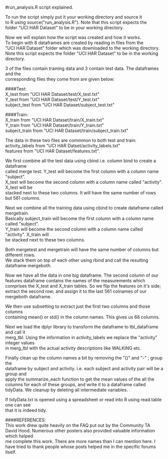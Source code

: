 #run_analysis.R script explained.  

To run the script simply put it your working directory and source it  
to R using source("run_analysis.R"). Note that this script expects the  
folder "UCI HAR Dataset" to be in your working directory.  

Now we will explain how the script was created and how it works.  
To begin with 8 dataframes are created by reading in files from the   
"UCI HAR Dataset" folder which was downloaded to the working directory.  
Note this script expects the folder "UCI HAR Dataset" to be in the  working directory. 

3 of the files contain training data and 3 contain test data. The dataframes and the  
corresponding files they come from are given below:    

####Test:    
X_test from "UCI HAR Dataset/test/X_test.txt"  
Y_test from "UCI HAR Dataset/test/Y_test.txt"  
subject_test from "UCI HAR Dataset/subject_test.txt"  


####Train:  
X_train from "UCI HAR Dataset/train/X_train.txt"  
Y_train from "UCI HAR Dataset/train/Y_train.txt"  
subject_train from "UCI HAR Dataset/train/subject_train.txt"  
  
  
The data in these two files are commmon to both test and train:  
activity_labels from "UCI HAR Datset/activity_labels.txt"  
features from "UCI HAR Dataset/features.txt".  

We first combine all the test data using cbind i.e. column bind to create a dataframe  
called merge test. Y_test will become the first column with a column name "subject".  
X_test will become the second column with a column name called "activity". X_test will be  
stacked next to these  two columns. It will have the same number of rows but 561 columns.  

Next we combine all the training data using cbind to create dataframe called mergetrain.  
Basically subject_train will become the first column with a column name called "subject".   
Y_train will become  the second column with a column name called "activity". X_train will   
be stacked next to these two columns.  

Both mergetest and mergetrain will have the same number of columns but different rows.  
We stack them on top of each other using rbind and call the resulting dataframe mergeboth.  

Now we have all the data in one big dataframe. The second column of our features dataframe  contains the names of the measurements which comprises the X_test and X_train tables. So we  flip the features on it's side; extract the second row; and assign it to the last 561 colnames  of our mergeboth dataframe.  

We then use subsetting to extract just the first two columns and those columns  
containing  mean() or std() in the column names. This gives us 68 columns.  

Next we load the dplyr library to transform the dataframe to tbl_dataframe and call it   
merg_tbl. Using the information in activity_labels we replace the "activity" integer values   
in merg_tbl with the actual  activity descriptions like WALKING etc.    

Finally clean up the column names a bit by removing the "()" and "-" ; group the   
dataframe by subject and activity. i.e. each subject and activity pair will be a group and   
apply the summarize_each function to get the mean values of the all the columns for each of these groups,  and write it to a dataframe called tidyData. We cleanup by deleting all intermediate variables.  
  
If tidyData.txt is opened using a spreadsheet or read into R using read.table one can see  
that it is indeed tidy.   

####REFERENCES:  
This work drew quite heavily on the FAQ put out by the Community TA   
David Hood.  Numerous other posters also provided valuable information which helped   
me complete this work. There are more names than I can mention here. I have tried to thank people  whose posts helped me in the specific forums itself.   
